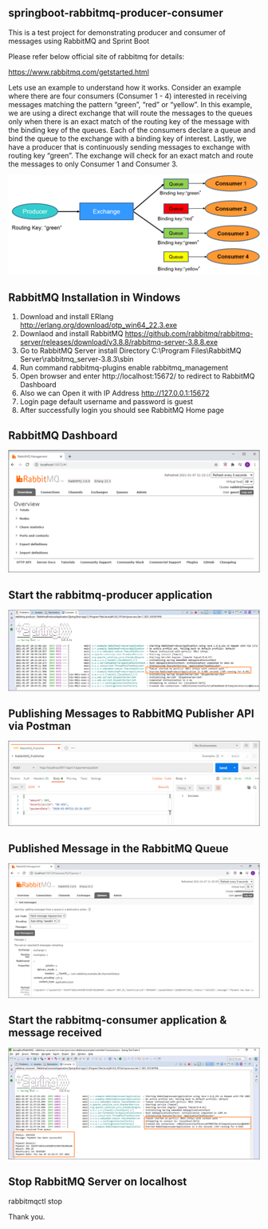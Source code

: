 ## springboot-rabbitmq-producer-consumer
This is a test project for demonstrating producer and consumer of messages using RabbitMQ and Sprint Boot

Please refer below official site of rabbitmq for details:

https://www.rabbitmq.com/getstarted.html

Lets use an example to understand how it works. Consider an example where there are four consumers (Consumer 1 - 4) interested in receiving messages matching the pattern “green”, “red” or “yellow”. In this example, we are using a direct exchange that will route the messages to the queues only when there is an exact match of the routing key of the message with the binding key of the queues. Each of the consumers declare a queue and bind the queue to the exchange with a binding key of interest. Lastly, we have a producer that is continuously sending messages to exchange with routing key “green”. The exchange will check for an exact match and route the messages to only Consumer 1 and Consumer 3.

![image-text](screenshots/0_rabbitmq_exchange.png)

## RabbitMQ Installation in Windows

1.	Download and install ERlang http://erlang.org/download/otp_win64_22.3.exe
2.	Downlaod and install RabbitMQ https://github.com/rabbitmq/rabbitmq-server/releases/download/v3.8.8/rabbitmq-server-3.8.8.exe
3.	Go to RabbitMQ Server install Directory C:\Program Files\RabbitMQ Server\rabbitmq_server-3.8.3\sbin
4.	Run command rabbitmq-plugins enable rabbitmq_management
5.	Open browser and enter http://localhost:15672/ to redirect to RabbitMQ Dashboard
6.	Also we can Open it with IP Address http://127.0.0.1:15672
7.	Login page default username and password is guest
8.	After successfully login you should see RabbitMQ Home page

## RabbitMQ Dashboard

![image-text](screenshots/1_rabbitmq_dashboard.png)

## Start the rabbitmq-producer application

![image-text](screenshots/2_rabbitmq_producer_started_application.png)

## Publishing Messages to RabbitMQ Publisher API via Postman

![image-text](screenshots/3_rabbitmq_publisher_postman_request.png)

## Published Message in the RabbitMQ Queue

![image-text](screenshots/4_rabbitmq_published_message_in_queue.png)

## Start the rabbitmq-consumer application & message received

![image-text](screenshots/5_rabbitmq_consumer_received_the_message.png)

## Stop RabbitMQ Server on localhost

rabbitmqctl stop

Thank you.
